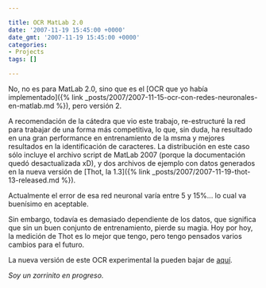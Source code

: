 ```yaml
---

title: OCR MatLab 2.0
date: '2007-11-19 15:45:00 +0000'
date_gmt: '2007-11-19 15:45:00 +0000'
categories:
- Projects
tags: []

---
```


No, no es para MatLab 2.0, sino que es el [OCR que yo había implementado]({% link _posts/2007/2007-11-15-ocr-con-redes-neuronales-en-matlab.md %}), pero versión 2.

A recomendación de la cátedra que vio este trabajo, re-estructuré la red para trabajar de una forma más competitiva, lo que, sin duda, ha resultado en una gran performance en entrenamiento de la msma y mejores resultados en la identificación de caracteres. La distribución en este caso sólo incluye el archivo script de MatLab 2007 (porque la documentación quedó desactualizada xD), y dos archivos de ejemplo con datos generados en la nueva versión de [Thot, la 1.3]({% link _posts/2007/2007-11-19-thot-13-released.md %}).

Actualmente el error de esa red neuronal varía entre 5 y 15%... lo cual va buenísimo en aceptable.

Sin embargo, todavía es demasiado dependiente de los datos, que significa que sin un buen conjunto de entrenamiento, pierde su magia. Hoy por hoy, la medición de Thot es lo mejor que tengo, pero tengo pensados varios cambios para el futuro.

La nueva versión de este OCR experimental la pueden bajar de [aquí](http://alphagma.googlepages.com).

_Soy un zorrinito en progreso._
